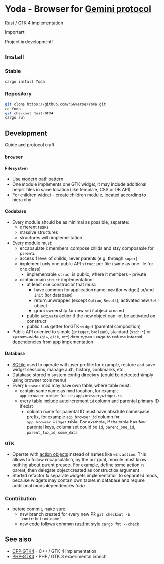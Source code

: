 # Yoda - Browser for [Gemini protocol](https://geminiprotocol.net)

Rust / GTK 4 implementation

> [!IMPORTANT]
> Project in development!
>

## Install

### Stable

``` bash
cargo install Yoda
```

### Repository

``` bash
git clone https://github.com/YGGverse/Yoda.git
cd Yoda
git checkout Rust-GTK4
cargo run
```

## Development

Guide and protocol draft

### `browser`

#### Filesystem

* Use [modern path pattern](https://doc.rust-lang.org/edition-guide/rust-2018/path-changes.html#no-more-modrs)
* One module implements one GTK widget, it may include additional helper files in same location (like template, CSS or DB API)
* For children widget - create children module, located according to hierarchy

#### Codebase

* Every module should be as minimal as possible, separate:
  * different tasks
  * massive structures
  * structures with implementation
* Every module must:
  * encapsulate it members: compose childs and stay composable for parents
  * access 1 level of childs, never parents (e.g. through `super`)
  * implement only one public API `struct` per file (same as one file for one class)
    * implementable `struct` is public, where it members - private
  * contain main `struct` implementation:
    * at least one constructor that must:
      * have common for application name: `new` (for widget) or/and `init` (for database)
      * return unwrapped (except `Option`, `Result`), activated new `Self` object
      * grant ownership for new `Self` object created
    * public `activate` action if the new object can not be activated on construct
    * public `link` getter for GTK `widget` (parental composition)
* Public API oriented to simple (`integer`, `boolean`), standard (`std::*`) or system-wide (`gio`, `glib`, etc) data types usage to reduce internal dependencies from app implementation

#### Database

* [SQLite](https://sqlite.org) used to operate with user profile: for example, restore and save widget sessions, manage auth, history, bookmarks, etc
* Database stored in system config directory (could be detected simply using browser tools menu)
* Every `browser` mod may have own table, where table must:
  * contain same name as mod location, for example `app_browser_widget` for `src/app/browser/widget.rs`
  * every table include autoincrement `id` column and parental primary ID if exist
    * column name for parental ID must have absolute namespace prefix, for example `app_browser_id` column for `app_browser_widget` table. For example, if the table has few parental keys, column set could be `id`, `parent_one_id`, `parent_two_id`, `some_data`

#### GTK

* Operate with [action objects](https://docs.gtk.org/gio/class.SimpleAction.html) instead of names like `win.action`. This allows to follow encapsulation, by the our goal, module must know nothing about parent presets. For example, define some action in parent, then delegate object created as construction argument
* Started refactor to separate widgets implementation to separated mods, because widgets may contain own tables in database and require additional mods dependencies _todo_

### Contribution

* before commit, make sure:
  * new branch created for every new PR `git checkout -b 'contribution-name'`
  * new code follows common [rustfmt](https://rust-lang.github.io/rustfmt/) style `cargo fmt --check`

## See also

* [CPP-GTK4](https://github.com/YGGverse/Yoda/tree/CPP-GTK4) - C++ / GTK 4 implementation
* [PHP-GTK3](https://github.com/YGGverse/Yoda/tree/PHP-GTK3) - PHP / GTK 3 experimental branch